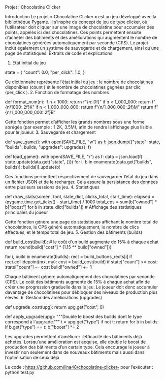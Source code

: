 Projet : Chocolatine Clicker 

Introduction
Le projet « Chocolatine Clicker » est un jeu développé avec la bibliothèque Pygame. Il s’inspire du concept de jeu de type clicker, où l’utilisateur doit cliquer sur une image de chocolatine pour accumuler des points, appelés ici des chocolatines. Ces points permettent ensuite d’acheter des bâtiments et des améliorations qui augmentent le nombre de chocolatines générées automatiquement par seconde (CPS). Le projet inclut également un système de sauvegarde et de chargement, ainsi qu’une page de statistiques.
Extraits de code et explications
1. État initial du jeu

state = {
    "count": 0.0,
    "per_click": 1.0,
}

Ce dictionnaire représente l’état initial du jeu : le nombre de chocolatines disponibles (count ) et le nombre de chocolatines gagnées par clic (per_click ).
2. Fonction de formatage des nombres

def format_num(n):
    if n < 1000: return f"{n:.0f}"
    if n < 1_000_000: return f"{n/1000:.2f}K"
    if n < 1_000_000_000: return f"{n/1_000_000:.2f}M"
    return f"{n/1_000_000_000:.2f}B"

Cette fonction permet d’afficher les grands nombres sous une forme abrégée (par exemple : 1.2K, 3.5M), afin de rendre l’affichage plus lisible pour le joueur.
3. Sauvegarde et chargement

def save_game():
    with open(SAVE_FILE, "w") as f:
        json.dump({"state": state, "builds": builds, "upgrades": upgrades}, f)

def load_game():
    with open(SAVE_FILE, "r") as f:
        data = json.load(f)
    state.update(data.get("state", {}))
    for i, b in enumerate(data.get("builds", builds)):
        builds[i].update(b)

Ces fonctions permettent respectivement de sauvegarder l’état du jeu dans un fichier JSON et de le recharger. Cela assure la persistance des données entre plusieurs sessions de jeu.
4. Statistiques

def draw_stats(screen, font, state_dict, clicks_total, start_time):
    elapsed = (pygame.time.get_ticks() - start_time) / 1000
    total_cps = sum(b["owned"] * b["boost"] for b in state_dict["builds"])
    # Affichage des statistiques principales du joueur

Cette fonction génère une page de statistiques affichant le nombre total de chocolatines, le CPS généré automatiquement, le nombre de clics effectués, et le temps total de jeu. 
5. Gestion des bâtiments (builds)

def build_cost(build):
    # le coût d'un build augmente de 15% à chaque achat
    return round(build["cost"] * (1.15 ** build["owned"]))

for i, build in enumerate(builds):
    rect = build_buttons_rects[i]
    if rect.collidepoint(mx, my):
        cost = build_cost(build)
        if state["count"] >= cost:
            state["count"] -= cost
            build["owned"] += 1

Chaque bâtiment génère automatiquement des chocolatines par seconde (CPS). Le coût des bâtiments augmente de 15% à chaque achat afin de créer une progression graduelle dans le jeu. Le joueur doit donc accumuler davantage de chocolatines pour débloquer des niveaux de production plus élevés.
6. Gestion des améliorations (upgrades)

def upgrade_cost(upg):
    return upg.get("cost", 0)

def apply_upgrade(upg):
    """Double le boost des builds dont le type correspond à l'upgrade."""
    t = upg.get("type")
    if not t:
        return
    for b in builds:
        if b.get("type") == t:
            b["boost"] *= 2

Les upgrades permettent d’améliorer l’efficacité des bâtiments déjà achetés. Lorsqu’une amélioration est acquise, elle double le boost de production des bâtiments d’un certain type. Cela encourage le joueur à investir non seulement dans de nouveaux bâtiments mais aussi dans l’optimisation de ceux déjà 

Le code : 
https://github.com/lina48/chocolatine-clicker- 
pour l’exécuter : python test.py 
